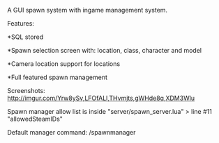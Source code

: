 A GUI spawn system with ingame management system.

Features:

*SQL stored

*Spawn selection screen with: location, class, character and model

*Camera location support for locations

*Full featured spawn management

Screenshots: http://imgur.com/Yrw8ySv,LFOfALl,THvmjts,gWHde8q,XDM3Wlu

Spawn manager allow list is inside "server/spawn_server.lua" > line #11 "allowedSteamIDs"


Default manager command: /spawnmanager